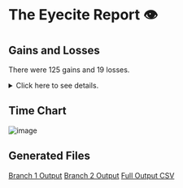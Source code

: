 # The Eyecite Report :eye:



Gains and Losses
---------
There were 125 gains and 19 losses.

<details>
<summary>Click here to see details.</summary>

|     id     |            Gain           |      Loss      |
| ---------- | ------------------------- | -------------- |
|  4606371   |  Pub. L. 98-369, sec. 422 |                |
|  4606371   | Pub. L. 99-514, sec. 1843 |                |
|   52459    |      8 U.S.C. §
1101      |                |
|  2046752   |     Public Law 91-646,    |                |
|  4013931   |                           |       §        |
|  4013931   |     28

U.S.C. § 2401     |                |
|   685153   |     21 U.S.C. Sec. 924    |                |
|   685153   |     21 U.S.C. Sec. 846    |                |
|   685153   |    21 U.S.C. Secs. 841    |                |
|   685153   |     21 U.S.C. Sec. 841    |                |
|   685153   |    21 U.S.C. Secs. 846    |                |
|   685153   |    18 U.S.C. Sec. 3742    |                |
|   685153   |     21 U.S.C. Sec. 844    |                |
|   685153   |     18 U.S.C. Sec. 924    |                |
|  4536776   |        00192 Page 2       |                |
|  4536776   |       00192 Page 16       |                |
|  4536776   |       00192 Page 15       |                |
|  4536776   |       00192 Page 10       |                |
|  4536776   |        00192 Page 6       |                |
|  4536776   |       00192 Page 18       |                |
|  4536776   |       00192 Page 17       |                |
|  4536776   |        00192 Page 8       |                |
|  4536776   |       00192 Page 12       |                |
|  4536776   |       00192 Page 25       |                |
|  4536776   |       00192 Page 14       |                |
|  4536776   |       00192 Page 28       |                |
|  4536776   |        00192 Page 9       |                |
|  4536776   |       00192 Page 27       |                |
|  4536776   |       00192 Page 22       |                |
|  4536776   |        00192 Page 7       |                |
|  4536776   |       00192 Page 21       |                |
|  4536776   |       00192 Page 13       |                |
|  4536776   |       00192 Page 24       |                |
|  4536776   |       00192 Page 26       |                |
|  4536776   |        00192 Page 3       |                |
|  4536776   |       00192 Page 23       |                |
|  4536776   |       00192 Page 11       |                |
|  4536776   |        00192 Page 4       |                |
|  4536776   |       00192 Page 20       |                |
|  4536776   |       00192 Page 19       |                |
|  4536776   |        00192 Page 5       |                |
|   478265   |    28 U.S.C. Sec. 1915    |                |
|   478265   |    42 U.S.C. Sec. 1983    |                |
|  2141253   |   28 U.S.C. Section 1343  |                |
|   74020    |      29

U.S.C. § 621     |                |
|  2999939   |      18
U.S.C. § 924      |                |
|  2999939   |      18 U.S.C.
§ 3553     |                |
|  2999939   |        1469 Page 2        |                |
|  2999939   |      18 U.S.C.
§ 924      |                |
|  2999939   |      18 U.S.C.
§ 2113     |                |
|  2999939   |        1469 Page 4        |                |
|  2999939   |        1469 Page 3        |                |


</details>



Time Chart
---------

![image](https://raw.githubusercontent.com/freelawproject/reporters-db/artifacts/128/results/chart.png)


Generated Files
---------

[Branch 1 Output](https://raw.githubusercontent.com/freelawproject/reporters-db/artifacts/128/results/original.json)
[Branch 2 Output](https://raw.githubusercontent.com/freelawproject/reporters-db/artifacts/128/results/update.json)
[Full Output CSV ](https://raw.githubusercontent.com/freelawproject/reporters-db/artifacts/128/results/output.csv)
